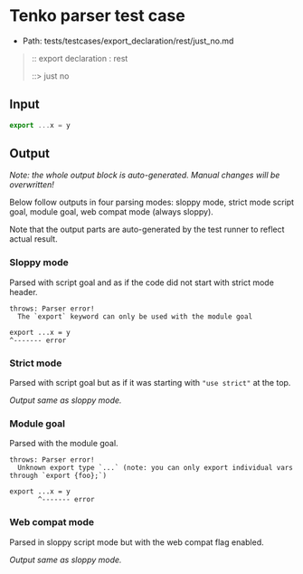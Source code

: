 # Tenko parser test case

- Path: tests/testcases/export_declaration/rest/just_no.md

> :: export declaration : rest
>
> ::> just no

## Input

`````js
export ...x = y
`````

## Output

_Note: the whole output block is auto-generated. Manual changes will be overwritten!_

Below follow outputs in four parsing modes: sloppy mode, strict mode script goal, module goal, web compat mode (always sloppy).

Note that the output parts are auto-generated by the test runner to reflect actual result.

### Sloppy mode

Parsed with script goal and as if the code did not start with strict mode header.

`````
throws: Parser error!
  The `export` keyword can only be used with the module goal

export ...x = y
^------- error
`````

### Strict mode

Parsed with script goal but as if it was starting with `"use strict"` at the top.

_Output same as sloppy mode._

### Module goal

Parsed with the module goal.

`````
throws: Parser error!
  Unknown export type `...` (note: you can only export individual vars through `export {foo};`)

export ...x = y
       ^------- error
`````


### Web compat mode

Parsed in sloppy script mode but with the web compat flag enabled.

_Output same as sloppy mode._
